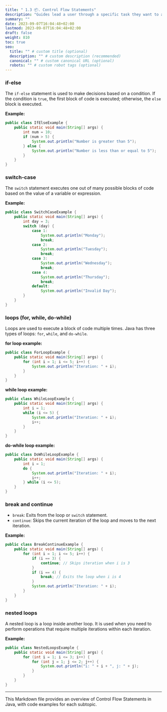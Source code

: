 ```yaml
---
title: " 1.3 📦. Control Flow Statements"
description: "Guides lead a user through a specific task they want to accomplish, often with a sequence of steps."
summary: ""
date: 2023-09-07T16:04:48+02:00
lastmod: 2023-09-07T16:04:48+02:00
draft: false
weight: 810
toc: true
seo:
  title: "" # custom title (optional)
  description: "" # custom description (recommended)
  canonical: "" # custom canonical URL (optional)
  robots: "" # custom robot tags (optional)
---
```

### if-else

The `if-else` statement is used to make decisions based on a condition. If the condition is `true`, the first block of code is executed; otherwise, the `else` block is executed.

**Example:**
```java
public class IfElseExample {
    public static void main(String[] args) {
        int num = 10;
        if (num > 5) {
            System.out.println("Number is greater than 5");
        } else {
            System.out.println("Number is less than or equal to 5");
        }
    }
}
```

### switch-case

The `switch` statement executes one out of many possible blocks of code based on the value of a variable or expression.

**Example:**
```java
public class SwitchCaseExample {
    public static void main(String[] args) {
        int day = 3;
        switch (day) {
            case 1:
                System.out.println("Monday");
                break;
            case 2:
                System.out.println("Tuesday");
                break;
            case 3:
                System.out.println("Wednesday");
                break;
            case 4:
                System.out.println("Thursday");
                break;
            default:
                System.out.println("Invalid Day");
        }
    }
}
```

### loops (for, while, do-while)

Loops are used to execute a block of code multiple times. Java has three types of loops: `for`, `while`, and `do-while`.

**for loop example:**
```java
public class ForLoopExample {
    public static void main(String[] args) {
        for (int i = 1; i <= 5; i++) {
            System.out.println("Iteration: " + i);
        }
    }
}
```

**while loop example:**
```java
public class WhileLoopExample {
    public static void main(String[] args) {
        int i = 1;
        while (i <= 5) {
            System.out.println("Iteration: " + i);
            i++;
        }
    }
}
```

**do-while loop example:**
```java
public class DoWhileLoopExample {
    public static void main(String[] args) {
        int i = 1;
        do {
            System.out.println("Iteration: " + i);
            i++;
        } while (i <= 5);
    }
}
```

### break and continue

- `break`: Exits from the loop or `switch` statement.
- `continue`: Skips the current iteration of the loop and moves to the next iteration.

**Example:**
```java
public class BreakContinueExample {
    public static void main(String[] args) {
        for (int i = 1; i <= 5; i++) {
            if (i == 3) {
                continue; // Skips iteration when i is 3
            }
            if (i == 4) {
                break; // Exits the loop when i is 4
            }
            System.out.println("Iteration: " + i);
        }
    }
}
```

### nested loops

A nested loop is a loop inside another loop. It is used when you need to perform operations that require multiple iterations within each iteration.

**Example:**
```java
public class NestedLoopsExample {
    public static void main(String[] args) {
        for (int i = 1; i <= 3; i++) {
            for (int j = 1; j <= 2; j++) {
                System.out.println("i: " + i + ", j: " + j);
            }
        }
    }
}
```

---

This Markdown file provides an overview of Control Flow Statements in Java, with code examples for each subtopic.

